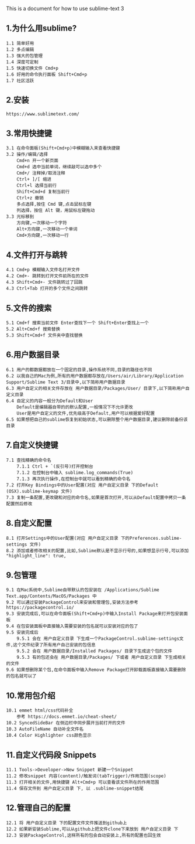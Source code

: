 This is a document for how to use sublime-text 3

## 1.为什么用sublime?
	1.1 简单好用
	1.2 多点编辑
	1.3 强大的包管理
	1.4 深度可定制
	1.5 快速切换文件 Cmd+p
	1.6 好用的命令执行面板 Shift+Cmd+p
	1.7 社区活跃 

## 2.安装
	https://www.sublimetext.com/

## 3.常用快捷键
	3.1 在命令面板(Shift+Cmd+p)中模糊输入来查看快捷键 
	3.2 操作/编辑/选择
		Cmd+n 开一个新页面
		Cmd+d 选中当前单词，继续敲可以选中多个
		Cmd+/ 注释掉/取消注释
		Ctrl+ ]/[ 缩进
		Ctrl+l 选择当前行
		Shift+Cmd+d 复制当前行
		Ctrl+z 撤销
		多点选择,按住 Cmd 键,点击鼠标左键
		列选择，按住 Alt 键，用鼠标左键拖动
	3.3 光标移到
		方向键,一次移动一个字符
		Alt+方向键,一次移动一个单词
		Cmd+方向键,一次移动一行

## 4.文件打开与跳转
	4.1 Cmd+p 模糊输入文件名打开文件
	4.2 Cmd+- 跳转到打开文件前所在的文件
	4.3 Shift+Cmd+- 文件跳转过了回跳
	4.3 Ctrl+Tab 打开的多个文件之间跳转

## 5.文件的搜索
	5.1 Cmd+f 搜索当前文件 Enter查找下一个 Shift+Enter查找上一个
	5.2 Alt+Cmd+f 搜索替换
	5.3 Shift+Cmd+f 文件夹中查找替换

## 6.用户数据目录
	6.1 用户的都数据都放在一个固定的目录,操作系统不同,目录的路径也不同
	6.2 以我自己的Mac为例,所有的用户数据都存放在/Users/air/Library/Application Support/Sublime Text 3/目录中,以下简称用户数据目录
	6.3 用户自定义的相关文件存放在 用户数据目录/Packages/User/ 目录下,以下简称用户自定义目录
	6.4 自定义的内容一般分为Default和User
		Default是编辑器自带的的默认配置,一般情况下不允许更改
		User是用户自定义的文件,优先级高于Default,用户可以根据爱好配置
	6.5 如果想把自己的sublime恢复到初始状态,可以删除整个用户数据目录,建议删除前备份该目录
	
## 7.自定义快捷键
	7.1 查找精确的命令名
		7.1.1 Ctrl + `(反引号)打开控制台
  		7.1.2 在控制台中输入 sublime.log_commands(True)
  		7.1.3 再次执行操作,在控制台中就可以看到精确的命令名  
	7.2 打开Key Bindings中的User配置(对应 用户自定义目录 下的Default (OSX).sublime-keymap 文件)
	7.3 复制一条配置,更改键和对应的命令名,如果是首次打开,可以从Default配置中拷贝一条配置然后修改

## 8.自定义配置
	8.1 打开Settings中的User配置(对应 用户自定义目录 下的Preferences.sublime-settings 文件)
	8.2 添加或者修改相关的配置,比如,Sublime默认是不显示行号的,如果想显示行号,可以添加
	"highlight_line": true,

## 9.包管理
	9.1 在Mac系统中,Sublime自带默认的包安装在 /Applications/Sublime Text.app/Contents/MacOS/Packages 中
	9.2 可以通过安装PackageControl来安装和管理包,安装方法参考https://packagecontrol.io/
	9.3 安装完成后,可以在命令面板(Shift+Cmd+p)中输入Install Package来打开包安装面板
	9.4 在包安装面板中直接输入需要安装的包名就可以安装对应的包了
	9.5 安装完成后
		9.5.1 会在 用户自定义目录 下生成一个PackageControl.sublime-settings文件,这个文件纪录了所有用户自己安装的包信息
		9.5.2 会在 用户数据目录/Installed Packages/ 目录下生成这个包的文件
		9.5.3 有的包还会在 用户数据目录/Packages/ 下或者 用户自定义目录 下生成相关的文件
	9.6 如果想删除某个包,在命令面板中输入Remove Package打开卸载面板直接输入需要删除的包名就可以了

## 10.常用包介绍
	10.1 emmet html/css代码补全
		参考 https://docs.emmet.io/cheat-sheet/
	10.2 SyncedSideBar 在侧边栏中同步展开当前打开的文件 
	10.3 AutoFileName 自动补全文件名
	10.4 Color Highlighter css颜色显示

## 11.自定义代码段 Snippets
	11.1 Tools->Developer->New Snippet 新建一个Snippet
	11.2 修改snippet 内容(content)/触发词(tabTrigger)/作用范围(scope) 
	11.3 打开相关的文件,用快捷键 Alt+Cmd+p 可以查看该文件所在的作用范围
	11.4 保存文件到 用户自定义目录 下, 以 .sublime-snippet结尾 

## 12.管理自己的配置
	12.1 将 用户自定义目录 下的配置文件文件推送到github上
	12.2 如果新安装Sublime,可以从github上把文件clone下来放到 用户自定义目录 下
	12.3 安装PackageControl,这样所有的包会自动安装上,所有的配置也回生效
	
